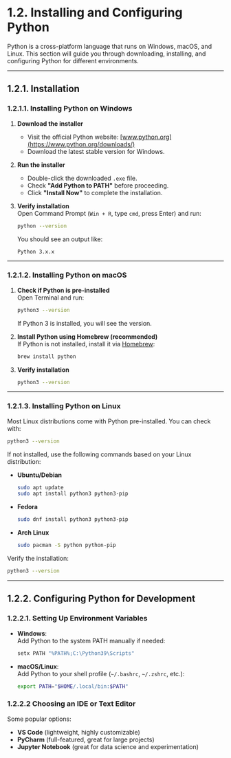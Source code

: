 # **1.2. Installing and Configuring Python**  

Python is a cross-platform language that runs on Windows, macOS, and Linux. This section will guide you through downloading, installing, and configuring Python for different environments.

---


## **1.2.1. Installation**  
### **1.2.1.1. Installing Python on Windows**  
1. **Download the installer**  
   - Visit the official Python website: [www.python.org](https://www.python.org/downloads/)  
   - Download the latest stable version for Windows.  

2. **Run the installer**  
   - Double-click the downloaded `.exe` file.  
   - Check **"Add Python to PATH"** before proceeding.  
   - Click **"Install Now"** to complete the installation.  

3. **Verify installation**  
   Open Command Prompt (`Win + R`, type `cmd`, press Enter) and run:  
   ```sh
   python --version
   ```
   You should see an output like:  
   ```
   Python 3.x.x
   ```

---

### **1.2.1.2. Installing Python on macOS**  
1. **Check if Python is pre-installed**  
   Open Terminal and run:  
   ```sh
   python3 --version
   ```
   If Python 3 is installed, you will see the version.  

2. **Install Python using Homebrew (recommended)**  
   If Python is not installed, install it via [Homebrew](https://brew.sh/):  
   ```sh
   brew install python
   ```

3. **Verify installation**  
   ```sh
   python3 --version
   ```

---

### **1.2.1.3. Installing Python on Linux**  
Most Linux distributions come with Python pre-installed. You can check with:  
```sh
python3 --version
```
If not installed, use the following commands based on your Linux distribution:

- **Ubuntu/Debian**  
  ```sh
  sudo apt update
  sudo apt install python3 python3-pip
  ```

- **Fedora**  
  ```sh
  sudo dnf install python3 python3-pip
  ```

- **Arch Linux**  
  ```sh
  sudo pacman -S python python-pip
  ```

Verify the installation:  
```sh
python3 --version
```

---

## **1.2.2. Configuring Python for Development**  
### 1.2.2.1. Setting Up Environment Variables  
- **Windows**:  
  Add Python to the system PATH manually if needed:
  ```sh
  setx PATH "%PATH%;C:\Python39\Scripts"
  ```

- **macOS/Linux**:  
  Add Python to your shell profile (`~/.bashrc`, `~/.zshrc`, etc.):
  ```sh
  export PATH="$HOME/.local/bin:$PATH"
  ```

### 1.2.2.2 Choosing an IDE or Text Editor
Some popular options:  
- **VS Code** (lightweight, highly customizable)  
- **PyCharm** (full-featured, great for large projects)  
- **Jupyter Notebook** (great for data science and experimentation)  


